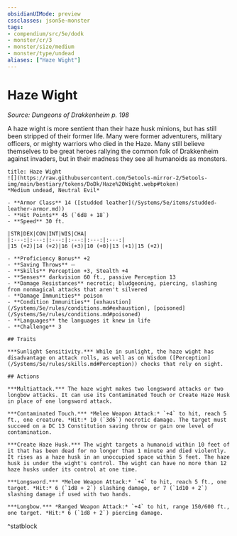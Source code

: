 ```yaml
---
obsidianUIMode: preview
cssclasses: json5e-monster
tags:
- compendium/src/5e/dodk
- monster/cr/3
- monster/size/medium
- monster/type/undead
aliases: ["Haze Wight"]
---
```

# Haze Wight
*Source: Dungeons of Drakkenheim p. 198*  

A haze wight is more sentient than their haze husk minions, but has still been stripped of their former life. Many were former adventurers, military officers, or mighty warriors who died in the Haze. Many still believe themselves to be great heroes rallying the common folk of Drakkenheim against invaders, but in their madness they see all humanoids as monsters.

```ad-statblock
title: Haze Wight
![](https://raw.githubusercontent.com/5etools-mirror-2/5etools-img/main/bestiary/tokens/DoDk/Haze%20Wight.webp#token)
*Medium undead, Neutral Evil*

- **Armor Class** 14 ([studded leather](/Systems/5e/items/studded-leather-armor.md))
- **Hit Points** 45 (`6d8 + 18`)
- **Speed** 30 ft.

|STR|DEX|CON|INT|WIS|CHA|
|:---:|:---:|:---:|:---:|:---:|:---:|
|15 (+2)|14 (+2)|16 (+3)|10 (+0)|13 (+1)|15 (+2)|

- **Proficiency Bonus** +2
- **Saving Throws** ⏤
- **Skills** Perception +3, Stealth +4
- **Senses** darkvision 60 ft., passive Perception 13
- **Damage Resistances** necrotic; bludgeoning, piercing, slashing from nonmagical attacks that aren't silvered
- **Damage Immunities** poison
- **Condition Immunities** [exhaustion](/Systems/5e/rules/conditions.md#exhaustion), [poisoned](/Systems/5e/rules/conditions.md#poisoned)
- **Languages** the languages it knew in life
- **Challenge** 3

## Traits

***Sunlight Sensitivity.*** While in sunlight, the haze wight has disadvantage on attack rolls, as well as on Wisdom ([Perception](/Systems/5e/rules/skills.md#Perception)) checks that rely on sight.

## Actions

***Multiattack.*** The haze wight makes two longsword attacks or two longbow attacks. It can use its Contaminated Touch or Create Haze Husk in place of one longsword attack.

***Contaminated Touch.*** *Melee Weapon Attack:* `+4` to hit, reach 5 ft., one creature. *Hit:* 10 (`3d6`) necrotic damage. The target must succeed on a DC 13 Constitution saving throw or gain one level of contamination.

***Create Haze Husk.*** The wight targets a humanoid within 10 feet of it that has been dead for no longer than 1 minute and died violently. It rises as a haze husk in an unoccupied space within 5 feet. The haze husk is under the wight's control. The wight can have no more than 12 haze husks under its control at one time.

***Longsword.*** *Melee Weapon Attack:* `+4` to hit, reach 5 ft., one target. *Hit:* 6 (`1d8 + 2`) slashing damage, or 7 (`1d10 + 2`) slashing damage if used with two hands.

***Longbow.*** *Ranged Weapon Attack:* `+4` to hit, range 150/600 ft., one target. *Hit:* 6 (`1d8 + 2`) piercing damage.
```
^statblock